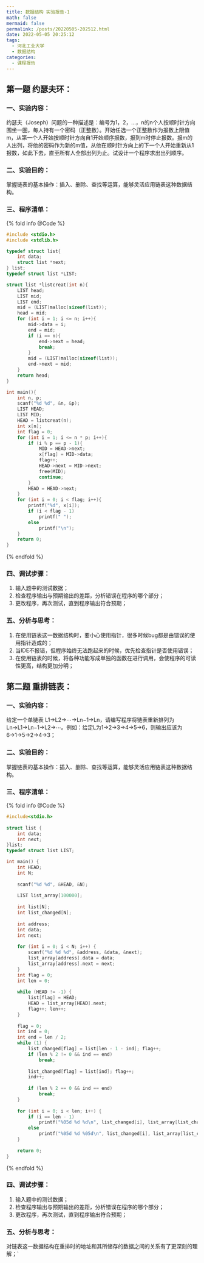 ```yaml
---
title: 数据结构 实验报告-1
math: false
mermaid: false
permalink: /posts/20220505-202512.html
date: 2022-05-05 20:25:12
tags:
  - 河北工业大学
  - 数据结构
categories:
  - 课程报告
---
```

## 第一题 约瑟夫环：

<!-- more -->

### 一、实验内容：
约瑟夫（Joseph）问题的一种描述是：编号为1，2，…，n的n个人按顺时针方向围坐一圈，每人持有一个密码（正整数）。开始任选一个正整数作为报数上限值m，从第一个人开始按顺时针方向自1开始顺序报数，报到m时停止报数。报m的人出列，将他的密码作为新的m值，从他在顺时针方向上的下一个人开始重新从1报数，如此下去，直至所有人全部出列为止。试设计一个程序求出出列顺序。

### 二、实验目的：
掌握链表的基本操作：插入、删除、查找等运算，能够灵活应用链表这种数据结构。

### 三、程序清单：

{% fold info @Code %}
```c
#include <stdio.h>
#include <stdlib.h>

typedef struct list{
    int data;
    struct list *next;
} list;
typedef struct list *LIST;

struct list *listcreat(int n){
    LIST head;
    LIST mid;
    LIST end;
    mid = (LIST)malloc(sizeof(list));
    head = mid;
    for (int i = 1; i <= n; i++){
        mid->data = i;
        end = mid;
        if (i == n){
            end->next = head;
            break;
        }
        mid = (LIST)malloc(sizeof(list));
        end->next = mid;
    }
    return head;
}

int main(){
    int n, p;
    scanf("%d %d", &n, &p);
    LIST HEAD;
    LIST MID;
    HEAD = listcreat(n);
    int x[n];
    int flag = 0;
    for (int i = 1; i <= n * p; i++){
        if (i % p == p - 1){
            MID = HEAD->next;
            x[flag] = MID->data;
            flag++;
            HEAD->next = MID->next;
            free(MID);
            continue;
        }
        HEAD = HEAD->next;
    }
    for (int i = 0; i < flag; i++){
        printf("%d", x[i]);
        if (i < flag - 1)
            printf(" ");
        else
            printf("\n");
    }
    return 0;
}
```
{% endfold %}

### 四、调试步骤：
1. 输入题中的测试数据；
2. 检查程序输出与预期输出的差距，分析错误在程序的哪个部分；
3. 更改程序，再次测试，直到程序输出符合预期；

### 五、分析与思考：
1. 在使用链表这一数据结构时，要小心使用指针，很多时候bug都是由错误的使用指针造成的；
2. 当IDE不报错，但程序始终无法跑起来的时候，优先检查指针是否使用错误；
3. 在使用链表的时候，将各种功能写成单独的函数在进行调用，会使程序的可读性更高，结构更加分明；

## 第二题 重排链表：
### 一、实验内容：
给定一个单链表 L1→L2→⋯→Ln−1→Ln，请编写程序将链表重新排列为 Ln→L1→Ln−1→L2→⋯。例如：给定L为1→2→3→4→5→6，则输出应该为6→1→5→2→4→3；

### 二、实验目的：
掌握链表的基本操作：插入、删除、查找等运算，能够灵活应用链表这种数据结构。

### 三、程序清单：

{% fold info @Code %}
```c
#include<stdio.h>
 
struct list {
    int data;
    int next;
}list;
typedef struct list LIST;

int main() {
    int HEAD;
    int N;
 
    scanf("%d %d", &HEAD, &N);
 
    LIST list_array[100000];
 
    int list[N];
    int list_changed[N];
 
    int address;
    int data;
    int next;
 
    for (int i = 0; i < N; i++) {
        scanf("%d %d %d", &address, &data, &next);
        list_array[address].data = data;
        list_array[address].next = next;
    }
    int flag = 0;
    int len = 0;
 
    while (HEAD != -1) {
        list[flag] = HEAD;
        HEAD = list_array[HEAD].next;
        flag++; len++;
    }
 
    flag = 0;
    int ind = 0;
    int end = len / 2;
    while (1) {
        list_changed[flag] = list[len - 1 - ind]; flag++;
        if (len % 2 != 0 && ind == end)
            break;
 
        list_changed[flag] = list[ind]; flag++;
        ind++;
 
        if (len % 2 == 0 && ind == end)
            break;
    }
 
    for (int i = 0; i < len; i++) {
        if (i == len - 1)
            printf("%05d %d %d\n", list_changed[i], list_array[list_changed[i]].data, -1);
        else 
            printf("%05d %d %05d\n", list_changed[i], list_array[list_changed[i]].data, list_changed[i + 1]);
    }
 
    return 0;
}
```
{% endfold %}

### 四、调试步骤：
1. 输入题中的测试数据；
2. 检查程序输出与预期输出的差距，分析错误在程序的哪个部分；
3. 更改程序，再次测试，直到程序输出符合预期；

### 五、分析与思考：
对链表这一数据结构在重排时的地址和其所储存的数据之间的关系有了更深刻的理解；`